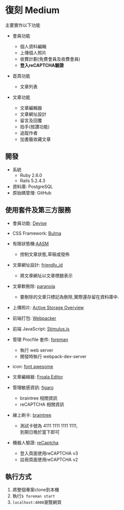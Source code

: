 # 復刻 Medium 
主要實作以下功能
- 會員功能
  - 個人資料編輯
  - 上傳個人照片
  - 收費計劃(免費會員及收費會員)
  - **登入reCAPTCHA驗證**

- 首頁功能
  - 文章列表
  
- 文章功能
  - 文章編輯器
  - 文章網址設計
  - 留言及回覆
  - 拍手(按讚功能)
  - 追蹤作者
  - 加書籤收藏文章

## 開發
- 系統
  - Ruby 2.6.0
  - Rails 5.2.4.3
- 資料庫: PostgreSQL
- 原始碼管理: GitHub  

## 使用套件及第三方服務
- 會員功能: [Devise](https://github.com/heartcombo/devise)
- CSS Framework: [Bulma](https://bulma.io/)
- 有限狀態機:[AASM](https://github.com/aasm/aasm)
  - 控制文章狀態,草稿或發佈
- 文章網址設計: [friendly_id](https://github.com/norman/friendly_id)
  - 將文章網址以文章標題表示
- 文章軟刪除: [paranoia](https://github.com/rubysherpas/paranoia)
  - 要刪除的文章只標記為刪除,實際還存留在資料庫中.

- 上傳照片: [Active Storage Overview](https://guides.rubyonrails.org/active_storage_overview.html)
- 前端打包: [Webpacker](https://github.com/rails/webpacker)
- 前端 JavaScript: [Stimulus.js](https://stimulusjs.org/)
- 管理 Procfile 套件: [foreman](https://github.com/ddollar/foreman)
  - 執行 web server
  - 開發時執行 webpack-dev-server
- icon: [font awesome](https://fontawesome.com/)
- 文章編緝器: [Froala Editor](https://froala.com/wysiwyg-editor/)
- 管理敏感資訊: [figaro](https://github.com/laserlemon/figaro)
  - braintree 相關資訊
  - reCAPTCHA 相關資訊
- 線上刷卡: [braintree](https://www.braintreepayments.com/)
  - 測試卡號為 4111 1111 1111 1111,  
  到期日晚於當下即可
- 機器人驗證: [reCaptcha](https://www.google.com/recaptcha/about/)
  - 登入頁面使用reCAPTCHA v3
  - 註冊頁面使用reCAPTCHA v2

## 執行方式  
1. 將整個專案clone到本機
1. 執行`$ foreman start`
1. `localhost:4000`瀏覽網頁
